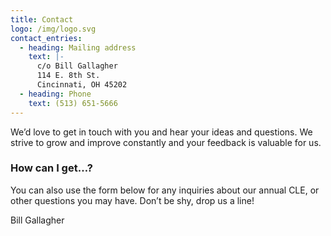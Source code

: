 ```yaml
---
title: Contact
logo: /img/logo.svg
contact_entries:
  - heading: Mailing address
    text: |-
      c/o Bill Gallagher
      114 E. 8th St.
      Cincinnati, OH 45202
  - heading: Phone
    text: (513) 651-5666
---
```

We’d love to get in touch with you and hear your ideas and
questions. We strive to grow and improve constantly and your feedback
is valuable for us.

<h3 class="f4 b lh-title mb2">How can I get…?</h3>

You can also use the form below for any inquiries about our annual CLE, or other questions you may have. Don’t be shy, drop us a line!

Bill Gallagher
